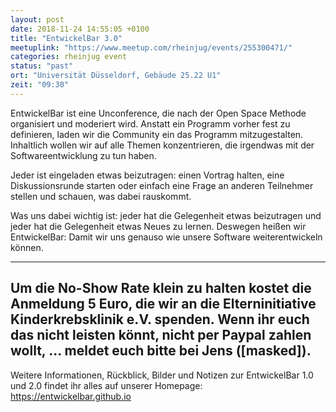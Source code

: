 ```yaml
---
layout: post
date: 2018-11-24 14:55:05 +0100
title: "EntwickelBar 3.0"
meetuplink: "https://www.meetup.com/rheinjug/events/255300471/"
categories: rheinjug event
status: "past"
ort: "Universität Düsseldorf, Gebäude 25.22 U1"
zeit: "09:30"
---
```


EntwickelBar ist eine Unconference, die nach der Open Space Methode organisiert und moderiert wird. Anstatt ein Programm vorher fest zu definieren, laden wir die Community ein das Programm mitzugestalten. Inhaltlich wollen wir auf alle Themen konzentrieren, die irgendwas mit der Softwareentwicklung zu tun haben.
 
Jeder ist eingeladen etwas beizutragen: einen Vortrag halten, eine Diskussionsrunde starten oder einfach eine Frage an anderen Teilnehmer stellen und schauen, was dabei rauskommt.
 
Was uns dabei wichtig ist: jeder hat die Gelegenheit etwas beizutragen und jeder hat die Gelegenheit etwas Neues zu lernen. Deswegen heißen wir EntwickelBar: Damit wir uns genauso wie unsere Software weiterentwickeln können.
 
---
Um die No-Show Rate klein zu halten kostet die Anmeldung 5 Euro, die wir an die Elterninitiative Kinderkrebsklinik e.V. spenden. Wenn ihr euch das nicht leisten könnt, nicht per Paypal zahlen wollt, ... meldet euch bitte bei Jens ([masked]).
---
 
Weitere Informationen, Rückblick, Bilder und Notizen zur EntwickelBar 1.0 und 2.0 findet ihr alles auf unserer Homepage: <a href="https://entwickelbar.github.io" class="linkified">https://entwickelbar.github.io</a>
 
